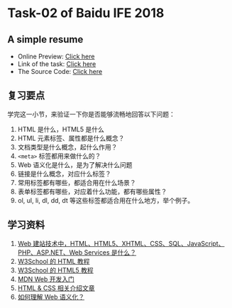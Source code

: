 # Task-02 of Baidu IFE 2018

## A simple resume

- Online Preview: [Click here](https://dingxuewen.com/baidu-ife-practice/ife-2018/task-02/a-simple-resume.html)
- Link of the task: [Click here](http://ife.baidu.com/course/detail/id/36)
- The Source Code: [Click here](https://github.com/leviding/baidu-ife-practice/tree/master/ife-2018/task-02)

## 复习要点

学完这一小节，来验证一下你是否能够流畅地回答以下问题：

1. HTML 是什么，HTML5 是什么
2. HTML 元素标签、属性都是什么概念？
3. 文档类型是什么概念，起什么作用？
4. `<meta>` 标签都用来做什么的？
5. Web 语义化是什么，是为了解决什么问题
6. 链接是什么概念，对应什么标签？
7. 常用标签都有哪些，都适合用在什么场景？
8. 表单标签都有哪些，对应着什么功能，都有哪些属性？
9. ol, ul, li, dl, dd, dt 等这些标签都适合用在什么地方，举个例子。

## 学习资料

1. [Web 建站技术中，HTML、HTML5、XHTML、CSS、SQL、JavaScript、PHP、ASP.NET、Web Services 是什么？](https://www.zhihu.com/question/22689579)
2. [W3School 的 HTML 教程](http://www.w3school.com.cn/html/index.asp)
3. [W3School 的 HTML5 教程](http://www.w3school.com.cn/html5/index.asp)
4. [MDN Web 开发入门](https://developer.mozilla.org/zh-CN/docs/Learn/Getting_started_with_the_web)
5. [HTML & CSS 相关介绍文章](https://www.w3.org/standards/webdesign/htmlcss)
6. [如何理解 Web 语义化？](https://www.zhihu.com/question/20455165)
